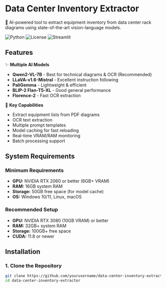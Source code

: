 # Data Center Inventory Extractor

🤖 AI-powered tool to extract equipment inventory from data center rack diagrams using state-of-the-art vision-language models.

![Python](https://img.shields.io/badge/python-3.8+-blue.svg)
![License](https://img.shields.io/badge/license-MIT-green.svg)
![Streamlit](https://img.shields.io/badge/streamlit-1.28+-red.svg)

## Features

✨ **Multiple AI Models**
- **Qwen2-VL-7B** - Best for technical diagrams & OCR (Recommended)
- **LLaVA-v1.6-Mistral** - Excellent instruction following
- **PaliGemma** - Lightweight & efficient
- **BLIP-2 Flan-T5-XL** - Good general performance
- **Florence-2** - Fast OCR extraction

🎯 **Key Capabilities**
- Extract equipment lists from PDF diagrams
- OCR text extraction
- Multiple prompt templates
- Model caching for fast reloading
- Real-time VRAM/RAM monitoring
- Batch processing support

## System Requirements

### Minimum Requirements
- **GPU:** NVIDIA RTX 2060 or better (6GB+ VRAM)
- **RAM:** 16GB system RAM
- **Storage:** 50GB free space (for model cache)
- **OS:** Windows 10/11, Linux, macOS

### Recommended Setup
- **GPU:** NVIDIA RTX 3080 (10GB VRAM) or better
- **RAM:** 32GB+ system RAM
- **Storage:** 100GB+ free space
- **CUDA:** 11.8 or newer

## Installation

### 1. Clone the Repository

```bash
git clone https://github.com/yourusername/data-center-inventory-extractor.git
cd data-center-inventory-extractor
